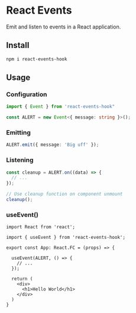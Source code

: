 # React Events

Emit and listen to events in a React application.

## Install

```sh
npm i react-events-hook
```

## Usage

### Configuration

```ts
import { Event } from 'react-events-hook"

const ALERT = new Event<{ message: string }>();
```

### Emitting

```ts
ALERT.emit({ message: 'Big uff' });
```

### Listening

```ts
const cleanup = ALERT.on((data) => {
  // ...
});

// Use cleanup function on component unmount
cleanup();
```

### useEvent()

```tsx
import React from 'react';

import { useEvent } from 'react-events-hook';

export const App: React.FC = (props) => {

  useEvent(ALERT, () => {
    // ...
  });

  return (
    <div>
      <h1>Hello World</h1>
    </div>
  )
}
```